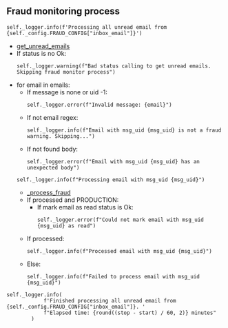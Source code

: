## Fraud monitoring process
```
self._logger.info(f'Processing all unread email from {self._config.FRAUD_CONFIG["inbox_email"]}')
```
* [get_unread_emails](../repositories/notifications_repository/get_unread_emails.md)
* If status is no Ok:
  ```
  self._logger.warning(f"Bad status calling to get unread emails. Skipping fraud monitor process")
  ```
* for email in emails:
  * If message is none or uid -1:
    ```
    self._logger.error(f"Invalid message: {email}")
    ```
  * If not email regex:
    ```
    self._logger.info(f"Email with msg_uid {msg_uid} is not a fraud warning. Skipping...")
    ```  
  * If not found body:
    ```
    self._logger.error(f"Email with msg_uid {msg_uid} has an unexpected body")
    ```  
  ```
  self._logger.info(f"Processing email with msg_uid {msg_uid}")
  ```
  * [_process_fraud](_process_fraud.md)
  * If processed and PRODUCTION:
    * If mark email as read status is Ok:
      ```
      self._logger.error(f"Could not mark email with msg_uid {msg_uid} as read")
      ```
  * If processed:
    ```
    self._logger.info(f"Processed email with msg_uid {msg_uid}")
    ```
  * Else:
    ```
    self._logger.info(f"Failed to process email with msg_uid {msg_uid}")
    ```
```
self._logger.info(
            f'Finished processing all unread email from {self._config.FRAUD_CONFIG["inbox_email"]}. '
            f"Elapsed time: {round((stop - start) / 60, 2)} minutes"
        )
```